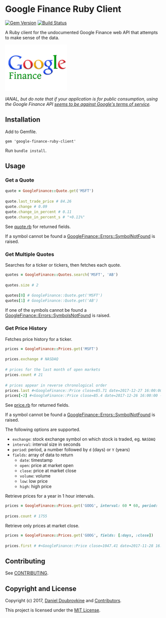 Google Finance Ruby Client
==========================

[![Gem Version](https://badge.fury.io/rb/google-finance-ruby-client.svg)](https://badge.fury.io/rb/google-finance-ruby-client)
[![Build Status](https://travis-ci.org/dblock/google-finance-ruby-client.svg?branch=master)](https://travis-ci.org/dblock/google-finance-ruby-client)

A Ruby client for the undocumented Google Finance web API that attempts to make sense of the data.

<a href='http://finance.google.com/finance'>![](google-finance.png)</a>

_IANAL, but do note that if your application is for public consumption, using the Google Finance API [seems to be against Google's terms of service](https://groups.google.com/forum/#!msg/google-finance-apis/O8fjsgnamHE/-ZKSjif4yDIJ)._

## Installation

Add to Gemfile.

```
gem 'google-finance-ruby-client'
```

Run `bundle install`.

## Usage

### Get a Quote

```ruby
quote = GoogleFinance::Quote.get('MSFT')

quote.last_trade_price # 84.26
quote.change # 0.09
quote.change_in_percent # 0.11
quote.change_in_percent_s # "+0.11%"
```

See [quote.rb](lib/google-finance/quote.rb) for returned fields.

If a symbol cannot be found a [GoogleFinance::Errors::SymbolNotFound](lib/google-finance/errors/symbol_not_found_error.rb) is raised.

### Get Multiple Quotes

Searches for a ticker or tickers, then fetches each quote.

```ruby
quotes = GoogleFinance::Quotes.search('MSFT', 'AB')

quotes.size # 2

quotes[0] # GoogleFinance::Quote.get('MSFT')
quotes[1] # GoogleFinance::Quote.get('AB')
```

If one of the symbols cannot be found a [GoogleFinance::Errors::SymbolsNotFound](lib/google-finance/errors/symbols_not_found_error.rb) is raised.

### Get Price History

Fetches price history for a ticker.

```ruby
prices = GoogleFinance::Prices.get('MSFT')

prices.exchange # NASDAQ

# prices for the last month of open markets
prices.count # 21

# prices appear in reverse chronological order
prices.last #<GoogleFinance::Price close=85.71 date=2017-12-27 16:00:00 -0500 high=85.98 low=85.215 open=85.65 volume=14678025>
prices[-2] #<GoogleFinance::Price close=85.4 date=2017-12-26 16:00:00 -0500 high=85.5346 low=85.03 open=85.31 volume=9891237>
```

See [price.rb](lib/google-finance/price.rb) for returned fields.

If a symbol cannot be found a [GoogleFinance::Errors::SymbolNotFound](lib/google-finance/errors/symbol_not_found_error.rb) is raised.

The following options are supported.

* `exchange`: stock exchange symbol on which stock is traded, eg. `NASDAQ`
* `interval`: interval size in seconds
* `period`: period, a number followed by `d` (days) or `Y` (years)
* `fields`: array of data to return
  * `date`: timestamp
  * `open`: price at market open
  * `close`: price at market close
  * `volume`: volume
  * `low`: low price
  * `high`: high price

Retrieve prices for a year in 1 hour intervals.

```ruby
prices = GoogleFinance::Prices.get('GOOG', interval: 60 * 60, period: '1Y', fields: [:date, :close, :volume, :open, :high, :low])

prices.count # 1755
```

Retrieve only prices at market close.

```ruby
prices = GoogleFinance::Prices.get('GOOG', fields: [:days, :close])

prices.first # #<GoogleFinance::Price close=1047.41 date=2017-11-28 16:00:00 -0500>
```

## Contributing

See [CONTRIBUTING](CONTRIBUTING.md).

## Copyright and License

Copyright (c) 2017, [Daniel Doubrovkine](https://twitter.com/dblockdotorg) and [Contributors](CHANGELOG.md).

This project is licensed under the [MIT License](LICENSE.md).

